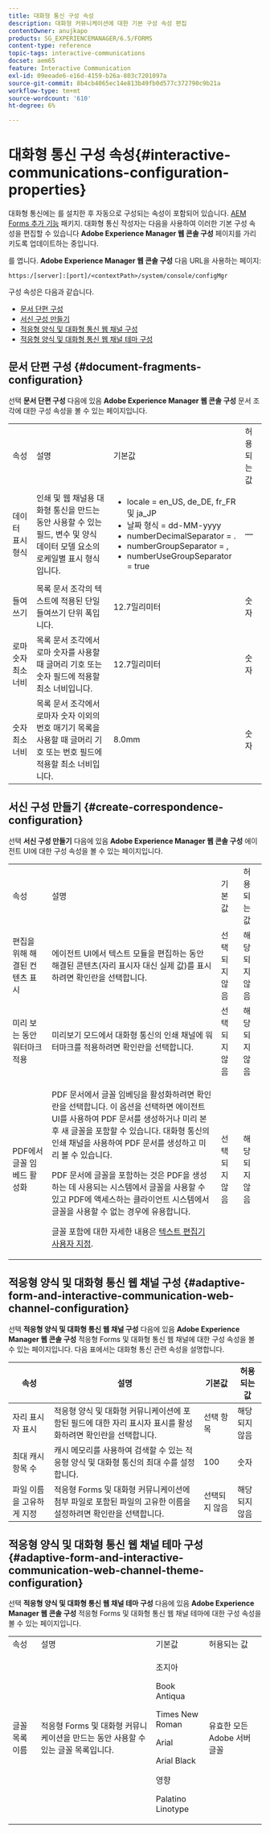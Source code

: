 ```yaml
---
title: 대화형 통신 구성 속성
description: 대화형 커뮤니케이션에 대한 기본 구성 속성 편집
contentOwner: anujkapo
products: SG_EXPERIENCEMANAGER/6.5/FORMS
content-type: reference
topic-tags: interactive-communications
docset: aem65
feature: Interactive Communication
exl-id: 09eeade6-e16d-4159-b26a-803c7201097a
source-git-commit: 8b4cb4065ec14e813b49fb0d577c372790c9b21a
workflow-type: tm+mt
source-wordcount: '610'
ht-degree: 6%

---
```


# 대화형 통신 구성 속성{#interactive-communications-configuration-properties}

대화형 통신에는 를 설치한 후 자동으로 구성되는 속성이 포함되어 있습니다. [AEM Forms 추가 기능](../../forms/using/installing-configuring-aem-forms-osgi.md) 패키지. 대화형 통신 작성자는 다음을 사용하여 이러한 기본 구성 속성을 편집할 수 있습니다 **Adobe Experience Manager 웹 콘솔 구성** 페이지를 가리키도록 업데이트하는 중입니다.

를 엽니다. **Adobe Experience Manager 웹 콘솔 구성** 다음 URL을 사용하는 페이지:

`https:/[server]:[port]/<contextPath>/system/console/configMgr`

구성 속성은 다음과 같습니다.

* [문서 단편 구성](#document-fragments-configuration)
* [서신 구성 만들기](#create-correspondence-configuration)
* [적응형 양식 및 대화형 통신 웹 채널 구성](#adaptive-form-and-interactive-communication-web-channel-configuration)
* [적응형 양식 및 대화형 통신 웹 채널 테마 구성](#adaptive-form-and-interactive-communication-web-channel-theme-configuration)

## 문서 단편 구성 {#document-fragments-configuration}

선택 **문서 단편 구성** 다음에 있음 **Adobe Experience Manager 웹 콘솔 구성** 문서 조각에 대한 구성 속성을 볼 수 있는 페이지입니다.

<table>
 <tbody> 
  <tr> 
   <td>속성</td> 
   <td>설명</td> 
   <td>기본값</td> 
   <td>허용되는 값</td> 
  </tr> 
  <tr> 
   <td>데이터 표시 형식</td> 
   <td>인쇄 및 웹 채널용 대화형 통신을 만드는 동안 사용할 수 있는 필드, 변수 및 양식 데이터 모델 요소의 로케일별 표시 형식입니다.</td> 
   <td> 
    <ul> 
     <li>locale = en_US, de_DE, fr_FR 및 ja_JP</li> 
     <li>날짜 형식 = dd-MM-yyyy</li> 
     <li>numberDecimalSeparator = .</li> 
     <li>numberGroupSeparator = ,</li> 
     <li>numberUseGroupSeparator = true</li> 
    </ul> </td> 
   <td><p>—</p> </td> 
  </tr> 
  <tr> 
   <td>들여쓰기</td> 
   <td>목록 문서 조각의 텍스트에 적용된 단일 들여쓰기 단위 폭입니다.</td> 
   <td>12.7밀리미터</td> 
   <td>숫자</td> 
  </tr> 
  <tr> 
   <td>로마 숫자 최소 너비</td> 
   <td>목록 문서 조각에서 로마 숫자를 사용할 때 글머리 기호 또는 숫자 필드에 적용할 최소 너비입니다. </td> 
   <td>12.7밀리미터</td> 
   <td>숫자</td> 
  </tr> 
  <tr> 
   <td>숫자 최소 너비</td> 
   <td>목록 문서 조각에서 로마자 숫자 이외의 번호 매기기 목록을 사용할 때 글머리 기호 또는 번호 필드에 적용할 최소 너비입니다.</td> 
   <td>8.0mm</td> 
   <td>숫자</td> 
  </tr> 
 </tbody> 
</table>

## 서신 구성 만들기 {#create-correspondence-configuration}

선택 **서신 구성 만들기** 다음에 있음 **Adobe Experience Manager 웹 콘솔 구성** 에이전트 UI에 대한 구성 속성을 볼 수 있는 페이지입니다.

<table>
 <tbody> 
  <tr> 
   <td>속성</td> 
   <td>설명</td> 
   <td>기본값</td> 
   <td>허용되는 값</td> 
  </tr> 
  <tr> 
   <td>편집을 위해 해결된 컨텐츠 표시</td> 
   <td>에이전트 UI에서 텍스트 모듈을 편집하는 동안 해결된 콘텐츠(자리 표시자 대신 실제 값)를 표시하려면 확인란을 선택합니다.</td> 
   <td>선택되지 않음</td> 
   <td>해당되지 않음</td> 
  </tr> 
  <tr> 
   <td>미리 보는 동안 워터마크 적용</td> 
   <td>미리보기 모드에서 대화형 통신의 인쇄 채널에 워터마크를 적용하려면 확인란을 선택합니다.</td> 
   <td>선택되지 않음</td> 
   <td>해당되지 않음</td> 
  </tr> 
  <tr> 
   <td>PDF에서 글꼴 임베드 활성화</td> 
   <td><p>PDF 문서에서 글꼴 임베딩을 활성화하려면 확인란을 선택합니다. 이 옵션을 선택하면 에이전트 UI를 사용하여 PDF 문서를 생성하거나 미리 본 후 새 글꼴을 포함할 수 있습니다. 대화형 통신의 인쇄 채널을 사용하여 PDF 문서를 생성하고 미리 볼 수 있습니다.</p> <p>PDF 문서에 글꼴을 포함하는 것은 PDF을 생성하는 데 사용되는 시스템에서 글꼴을 사용할 수 있고 PDF에 액세스하는 클라이언트 시스템에서 글꼴을 사용할 수 없는 경우에 유용합니다.</p> <p>글꼴 포함에 대한 자세한 내용은 <a href="../../forms/using/customize-text-editor.md" target="_blank">텍스트 편집기 사용자 지정</a>.</p> </td> 
   <td>선택되지 않음</td> 
   <td>해당되지 않음</td> 
  </tr> 
 </tbody> 
</table>

## 적응형 양식 및 대화형 통신 웹 채널 구성 {#adaptive-form-and-interactive-communication-web-channel-configuration}

선택 **적응형 양식 및 대화형 통신 웹 채널 구성** 다음에 있음 **Adobe Experience Manager 웹 콘솔 구성** 적응형 Forms 및 대화형 통신 웹 채널에 대한 구성 속성을 볼 수 있는 페이지입니다. 다음 표에서는 대화형 통신 관련 속성을 설명합니다.

| 속성 | 설명 | 기본값 | 허용되는 값 |
|---|---|---|---|
| 자리 표시자 표시 | 적응형 양식 및 대화형 커뮤니케이션에 포함된 필드에 대한 자리 표시자 표시를 활성화하려면 확인란을 선택합니다. | 선택 항목 | 해당되지 않음 |
| 최대 캐시 항목 수 | 캐시 메모리를 사용하여 검색할 수 있는 적응형 양식 및 대화형 통신의 최대 수를 설정합니다. | 100 | 숫자 |
| 파일 이름을 고유하게 지정 | 적응형 Forms 및 대화형 커뮤니케이션에 첨부 파일로 포함된 파일의 고유한 이름을 설정하려면 확인란을 선택합니다. | 선택되지 않음 | 해당되지 않음 |

## 적응형 양식 및 대화형 통신 웹 채널 테마 구성 {#adaptive-form-and-interactive-communication-web-channel-theme-configuration}

선택 **적응형 양식 및 대화형 통신 웹 채널 테마 구성** 다음에 있음 **Adobe Experience Manager 웹 콘솔 구성** 적응형 Forms 및 대화형 통신 웹 채널 테마에 대한 구성 속성을 볼 수 있는 페이지입니다.

<table>
 <tbody> 
  <tr> 
   <td>속성</td> 
   <td>설명</td> 
   <td>기본값</td> 
   <td>허용되는 값</td> 
  </tr> 
  <tr> 
   <td>글꼴 목록 이름</td> 
   <td>적응형 Forms 및 대화형 커뮤니케이션을 만드는 동안 사용할 수 있는 글꼴 목록입니다.</td> 
   <td><p>조지아</p> <p>Book Antiqua</p> <p>Times New Roman</p> <p>Arial</p> <p>Arial Black</p> <p>영향</p> <p>Palatino Linotype</p> </td> 
   <td>유효한 모든 Adobe 서버 글꼴</td> 
  </tr> 
 </tbody> 
</table>
